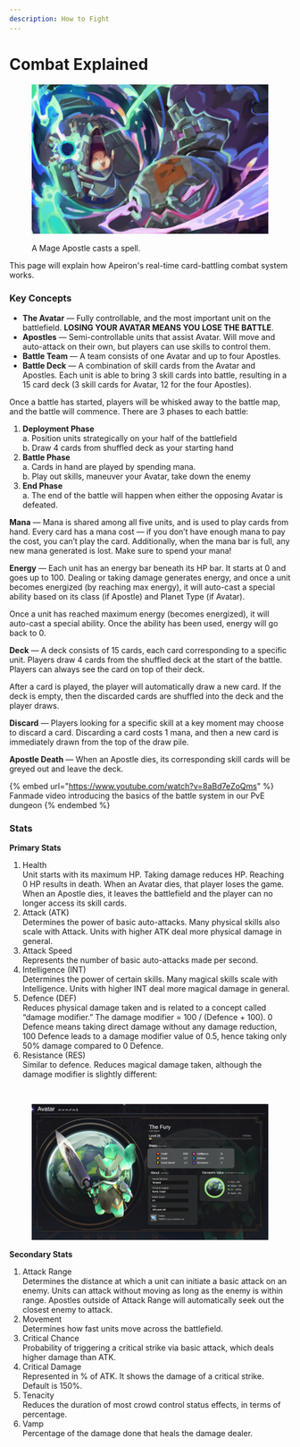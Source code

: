 ```yaml
---
description: How to Fight
---
```


# Combat Explained

<figure><img src="../../../.gitbook/assets/image (114).png" alt=""><figcaption><p>A Mage Apostle casts a spell.</p></figcaption></figure>

This page will explain how Apeiron's real-time card-battling combat system works.&#x20;

### Key Concepts

* **The Avatar** — Fully controllable, and the most important unit on the battlefield. **LOSING YOUR AVATAR MEANS YOU LOSE THE BATTLE**.
* **Apostles** — Semi-controllable units that assist Avatar. Will move and auto-attack on their own, but players can use skills to control them.&#x20;
* **Battle Team** — A team consists of one Avatar and up to four Apostles.
* **Battle Deck** — A combination of skill cards from the Avatar and Apostles. Each unit is able to bring 3 skill cards into battle, resulting in a 15 card deck (3 skill cards for Avatar, 12 for the four Apostles).

Once a battle has started, players will be whisked away to the battle map, and the battle will commence. There are 3 phases to each battle:

1. **Deployment Phase**\
   a. Position units strategically on your half of the battlefield\
   b. Draw 4 cards from shuffled deck as your starting hand
2. **Battle Phase**\
   a. Cards in hand are played by spending mana. \
   b. Play out skills, maneuver your Avatar, take down the enemy
3. **End Phase**\
   a. The end of the battle will happen when either the opposing Avatar is defeated.

**Mana** — Mana is shared among all five units, and is used to play cards from hand. Every card has a mana cost — if you don’t have enough mana to pay the cost, you can’t play the card. Additionally, when the mana bar is full, any new mana generated is lost. Make sure to spend your mana!

**Energy** — Each unit has an energy bar beneath its HP bar. It starts at 0 and goes up to 100. Dealing or taking damage generates energy, and once a unit becomes energized (by reaching max energy), it will auto-cast a special ability based on its class (if Apostle) and Planet Type (if Avatar).&#x20;

Once a unit has reached maximum energy (becomes energized), it will auto-cast a special ability. Once the ability has been used, energy will go back to 0.

**Deck**  — A deck consists of 15 cards, each card corresponding to a specific unit. Players draw 4 cards from the shuffled deck at the start of the battle. Players can always see the card on top of their deck.

After a card is played, the player will automatically draw a new card. If the deck is empty, then the discarded cards are shuffled into the deck and the player draws.

**Discard** — Players looking for a specific skill at a key moment may choose to discard a card. Discarding a card costs 1 mana, and then a new card is immediately drawn from the top of the draw pile.

**Apostle Death** — When an Apostle dies, its corresponding skill cards will be greyed out and leave the deck.&#x20;

{% embed url="https://www.youtube.com/watch?v=8aBd7eZoQms" %}
Fanmade video introducing the basics of the battle system in our PvE dungeon
{% endembed %}

### Stats

**Primary Stats**

1. Health\
   Unit starts with its maximum HP. Taking damage reduces HP. Reaching 0 HP results in death. When an Avatar dies, that player loses the game. When an Apostle dies, it leaves the battlefield and the player can no longer access its skill cards.
2. Attack (ATK)\
   Determines the power of basic auto-attacks. Many physical skills also scale with Attack. Units with higher ATK deal more physical damage in general.
3. Attack Speed\
   Represents the number of basic auto-attacks made per second.
4. Intelligence (INT)\
   Determines the power of certain skills. Many magical skills scale with Intelligence. Units with higher INT deal more magical damage in general.
5. Defence (DEF)\
   Reduces physical damage taken and is related to a concept called “damage modifier.” The damage modifier = 100 / (Defence + 100). 0 Defence means taking direct damage without any damage reduction, 100 Defence leads to a damage modifier value of 0.5, hence taking only 50% damage compared to 0 Defence.
6. Resistance (RES)\
   Similar to defence. Reduces magical damage taken, although the damage modifier is slightly different:

<figure><img src="https://miro.medium.com/v2/resize:fit:529/1*alq7gvHpVWQtVl68QQ1dJw.jpeg" alt=""><figcaption></figcaption></figure>

<figure><img src="../../../.gitbook/assets/image (24).png" alt=""><figcaption></figcaption></figure>

**Secondary Stats**

1. Attack Range\
   Determines the distance at which a unit can initiate a basic attack on an enemy. Units can attack without moving as long as the enemy is within range. Apostles outside of Attack Range will automatically seek out the closest enemy to attack.
2. Movement\
   Determines how fast units move across the battlefield.
3. Critical Chance\
   Probability of triggering a critical strike via basic attack, which deals higher damage than ATK.&#x20;
4. Critical Damage\
   Represented in % of ATK. It shows the damage of a critical strike. Default is 150%.
5. Tenacity\
   Reduces the duration of most crowd control status effects, in terms of percentage.
6. Vamp\
   Percentage of the damage done that heals the damage dealer.
